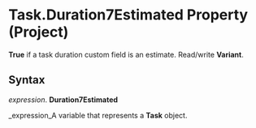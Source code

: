
# Task.Duration7Estimated Property (Project)

 **True** if a task duration custom field is an estimate. Read/write **Variant**.


## Syntax

 _expression_. **Duration7Estimated**

 _expression_A variable that represents a  **Task** object.

